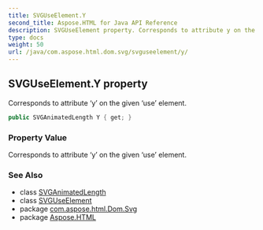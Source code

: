 ```yaml
---
title: SVGUseElement.Y
second_title: Aspose.HTML for Java API Reference
description: SVGUseElement property. Corresponds to attribute y on the given use element
type: docs
weight: 50
url: /java/com.aspose.html.dom.svg/svguseelement/y/
---
```

## SVGUseElement.Y property

Corresponds to attribute ‘y’ on the given ‘use’ element.

```java
public SVGAnimatedLength Y { get; }
```

### Property Value

Corresponds to attribute ‘y’ on the given ‘use’ element.

### See Also

* class [SVGAnimatedLength](../../../com.aspose.html.dom.svg.datatypes/svganimatedlength/)
* class [SVGUseElement](../)
* package [com.aspose.html.Dom.Svg](../../svguseelement/)
* package [Aspose.HTML](../../../)
